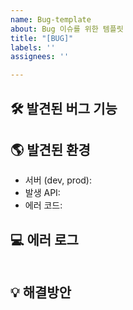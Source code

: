```yaml
---
name: Bug-template
about: Bug 이슈를 위한 템플릿
title: "[BUG]"
labels: ''
assignees: ''

---
```


## 🛠️ 발견된 버그 기능
<!--어떤 부분에서 버그가 나오는지 기입합니다.-->

## 🌎 발견된 환경
- 서버 (dev, prod):
- 발생 API:
- 에러 코드:

## 💻 에러 로그
<!--에러 로그를 기입합니다.-->
```
```
## 💡 해결방안
<!--해당 에러를 어떻게 해결할 것인지, 어떻게 임시적 처리를 진행해야 하는지 상세히 기입합니다.-->
